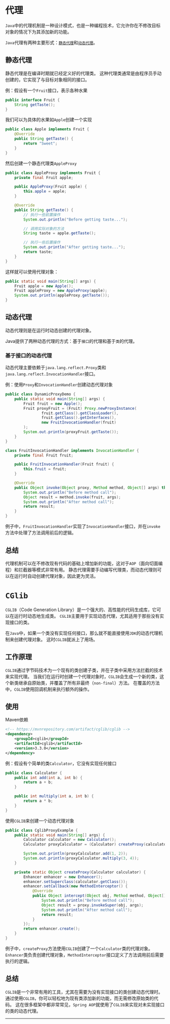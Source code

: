 # 代理

`Java`中的代理机制是一种设计模式，也是一种编程技术，它允许你在不修改目标对象的情况下为其添加新的功能。

`Java`代理有两种主要形式：[`静态代理`](#静态代理)和[`动态代理`](#动态代理)。

## 静态代理

静态代理是在编译时期就已经定义好的代理类。
这种代理类通常是由程序员手动创建的，它实现了与目标对象相同的接口。

例：假设有一个`Fruit`接口，表示各种水果
```java
public interface Fruit {
    String getTaste();
}
```
我们可以为具体的水果如`Apple`创建一个实现
```java
public class Apple implements Fruit {
    @Override
    public String getTaste() {
        return "Sweet";
    }
}
```
然后创建一个静态代理类`AppleProxy`
```java
public class AppleProxy implements Fruit {
    private final Fruit apple;

    public AppleProxy(Fruit apple) {
        this.apple = apple;
    }

    @Override
    public String getTaste() {
        // 执行一些前置操作
        System.out.println("Before getting taste...");

        // 调用实际对象的方法
        String taste = apple.getTaste();

        // 执行一些后置操作
        System.out.println("After getting taste...");
        return taste;
    }
}
```
这样就可以使用代理对象：
```java
public static void main(String[] args) {
    Fruit apple = new Apple();
    Fruit appleProxy = new AppleProxy(apple);
    System.out.println(appleProxy.getTaste());
}
```

## 动态代理

动态代理则是在运行时动态创建的代理对象。

Java提供了两种动态代理的方式：基于`接口`的代理和基于`类`的代理。

### 基于接口的动态代理

动态代理主要依赖于`java.lang.reflect.Proxy`类和`java.lang.reflect.InvocationHandler`接口。

例：使用`Proxy`和`InvocationHandler`创建动态代理对象
```java
public class DynamicProxyDemo {
    public static void main(String[] args) {
        Fruit fruit = new Apple();
        Fruit proxyFruit = (Fruit) Proxy.newProxyInstance(
                fruit.getClass().getClassLoader(),
                fruit.getClass().getInterfaces(),
                new FruitInvocationHandler(fruit)
        );
        System.out.println(proxyFruit.getTaste());
    }
}

class FruitInvocationHandler implements InvocationHandler {
    private final Fruit fruit;

    public FruitInvocationHandler(Fruit fruit) {
        this.fruit = fruit;
    }

    @Override
    public Object invoke(Object proxy, Method method, Object[] args) throws Throwable {
        System.out.println("Before method call");
        Object result = method.invoke(fruit, args);
        System.out.println("After method call");
        return result;
    }
}
```
例子中，`FruitInvocationHandler`实现了`InvocationHandler`接口，并在`invoke`方法中处理了方法调用前后的逻辑。

## 总结

代理机制可以在不修改现有代码的基础上增加新的功能，这对于`AOP`（面向切面编程）和拦截器等模式非常有用。
静态代理需要手动编写代理类，而动态代理则可以在运行时自动创建代理对象，因此更为灵活。

# <a id="cglib">`CGlib`</a>

`CGLIB`（Code Generation Library）是一个强大的、高性能的代码生成库，它可以在运行时动态地生成类。
`CGLIB`主要用于实现动态代理，尤其适用于那些没有实现接口的类。

在`Java`中，如果一个类没有实现任何接口，那么就不能直接使用`JDK`的动态代理机制来创建代理对象。
这时`CGLIB`就派上了用场。

## 工作原理

`CGLIB`通过字节码技术为一个现有的类创建子类，并在子类中采用方法拦截的技术来实现代理。
当我们在运行时创建一个代理对象时，`CGLIB`会生成一个新的类，这个新类继承自原始类，并覆盖了所有非最终（`non-final`）方法。
在覆盖的方法中，`CGLIB`使用回调机制来执行额外的操作。

## 使用

Maven依赖
```xml
<!-- https://mvnrepository.com/artifact/cglib/cglib -->
<dependency>
    <groupId>cglib</groupId>
    <artifactId>cglib</artifactId>
    <version>3.3.0</version>
</dependency>
```

例：假设有个简单的类`Calculator`，它没有实现任何接口
```java
public class Calculator {
    public int add(int a, int b) {
        return a + b;
    }

    public int multiply(int a, int b) {
        return a * b;
    }
}
```

使用`CGLIB`来创建一个动态代理对象
```java
public class CglibProxyExample {
    public static void main(String[] args) {
        Calculator calculator = new Calculator();
        Calculator proxyCalculator = (Calculator) createProxy(calculator);

        System.out.println(proxyCalculator.add(1, 2));
        System.out.println(proxyCalculator.multiply(3, 4));
    }

    private static Object createProxy(Calculator calculator) {
        Enhancer enhancer = new Enhancer();
        enhancer.setSuperclass(calculator.getClass());
        enhancer.setCallback(new MethodInterceptor() {
            @Override
            public Object intercept(Object obj, Method method, Object[] args, MethodProxy proxy) throws Throwable {
                System.out.println("Before method call");
                Object result = proxy.invokeSuper(obj, args);
                System.out.println("After method call");
                return result;
            }
        });
        return enhancer.create();
    }
}
```
例子中，`createProxy`方法使用`CGLIB`创建了一个`Calculator`类的代理对象。
`Enhancer`类负责创建代理对象，`MethodInterceptor`接口定义了方法调用前后需要执行的逻辑。

## 总结

`CGLIB`是一个非常有用的工具，尤其在需要为没有实现接口的类创建动态代理时。
通过使用`CGLIB`，你可以轻松地为现有类添加新的功能，而无需修改原始类的代码。
这在很多框架中都非常常见，`Spring AOP`就使用了`CGLIB`来实现对未实现接口的类的动态代理。






----
